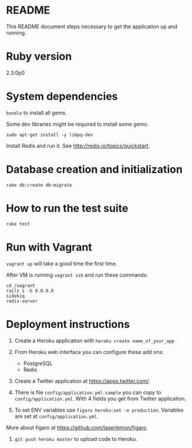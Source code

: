 README
======

This README document steps necessary to get the application up and running.

# Ruby version

2.3.0p0

# System dependencies

`bundle` to install all gems.

Some dev libraries might be required to install some gems:

```
sudo apt-get install -y libpq-dev
```

Install Redis and run it. See http://redis.io/topics/quickstart.

# Database creation and initialization

`rake db:create db:migrate`

# How to run the test suite

`rake test`

# Run with Vagrant

`vagrant up` will take a good time the first time.

After VM is running `vagrant ssh` and run these commands:

```shell
cd /vagrant
rails s -b 0.0.0.0
sidekiq
redis-server
```

# Deployment instructions

1. Create a Heroku application with `heroku create name_of_your_app`

1. From Heroku web interface you can configure these add ons:

    - PostgreSQL
    - Redis

1. Create a Twitter application at https://apps.twitter.com/.

1. There is file `config/application.yml.sample` you can copy to
`config/application.yml`. With 4 fields you get from Twitter application.

1. To set ENV variables use `figaro heroku:set -e production`. Variables are
set at `config/application.yml`.

  More about figaro at https://github.com/laserlemon/figaro.

1. `git push heroku master` to upload code to Heroku.
